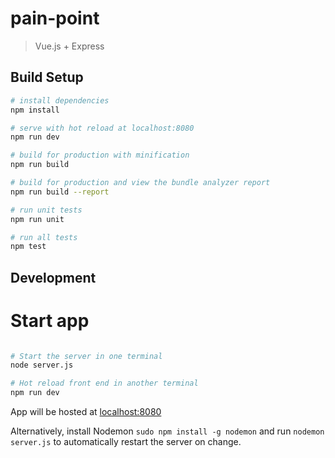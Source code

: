 # pain-point

> Vue.js + Express

## Build Setup

``` bash
# install dependencies
npm install

# serve with hot reload at localhost:8080
npm run dev

# build for production with minification
npm run build

# build for production and view the bundle analyzer report
npm run build --report

# run unit tests
npm run unit

# run all tests
npm test
```

## Development

# Start app

```bash

# Start the server in one terminal
node server.js

# Hot reload front end in another terminal
npm run dev

```

App will be hosted at [localhost:8080](http://127.0.0.1:8080/)

Alternatively, install Nodemon `sudo npm install -g nodemon` and run `nodemon server.js` to automatically restart the server on change.
